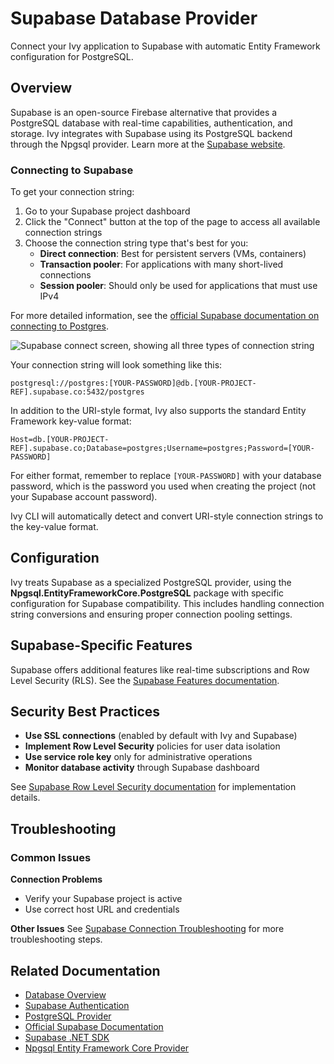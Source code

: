 # Supabase Database Provider

<Ingress>
Connect your Ivy application to Supabase with automatic Entity Framework configuration for PostgreSQL.
</Ingress>

## Overview

Supabase is an open-source Firebase alternative that provides a PostgreSQL database with real-time capabilities, authentication, and storage. Ivy integrates with Supabase using its PostgreSQL backend through the Npgsql provider. Learn more at the [Supabase website](https://supabase.com/).

### Connecting to Supabase

To get your connection string:

1. Go to your Supabase project dashboard
2. Click the "Connect" button at the top of the page to access all available connection strings
3. Choose the connection string type that's best for you:
   - **Direct connection**: Best for persistent servers (VMs, containers)
   - **Transaction pooler**: For applications with many short-lived connections
   - **Session pooler**: Should only be used for applications that must use IPv4

For more detailed information, see the [official Supabase documentation on connecting to Postgres](https://supabase.com/docs/guides/database/connecting-to-postgres).

![Supabase connect screen, showing all three types of connection string](assets/supabase_connect_screen.png "Supabase connect screen")

Your connection string will look something like this:

```text
postgresql://postgres:[YOUR-PASSWORD]@db.[YOUR-PROJECT-REF].supabase.co:5432/postgres
```

In addition to the URI-style format, Ivy also supports the standard Entity Framework key-value format:

```text
Host=db.[YOUR-PROJECT-REF].supabase.co;Database=postgres;Username=postgres;Password=[YOUR-PASSWORD]
```

For either format, remember to replace `[YOUR-PASSWORD]` with your database password, which is the password you used when creating the project (not your Supabase account password).

Ivy CLI will automatically detect and convert URI-style connection strings to the key-value format.

## Configuration

Ivy treats Supabase as a specialized PostgreSQL provider, using the **Npgsql.EntityFrameworkCore.PostgreSQL** package with specific configuration for Supabase compatibility. This includes handling connection string conversions and ensuring proper connection pooling settings.

## Supabase-Specific Features

Supabase offers additional features like real-time subscriptions and Row Level Security (RLS). See the [Supabase Features documentation](https://supabase.com/docs/guides/database/overview).

## Security Best Practices

- **Use SSL connections** (enabled by default with Ivy and Supabase)
- **Implement Row Level Security** policies for user data isolation
- **Use service role key** only for administrative operations
- **Monitor database activity** through Supabase dashboard

See [Supabase Row Level Security documentation](https://supabase.com/docs/guides/database/postgres/row-level-security) for implementation details.

## Troubleshooting

### Common Issues

**Connection Problems**
- Verify your Supabase project is active
- Use correct host URL and credentials

**Other Issues**
See [Supabase Connection Troubleshooting](https://supabase.com/docs/guides/database/connecting-to-postgres#troubleshooting) for more troubleshooting steps.

## Related Documentation

- [Database Overview](01_Overview.md)
- [Supabase Authentication](../04_Authentication/Supabase.md)
- [PostgreSQL Provider](PostgreSql.md)
- [Official Supabase Documentation](https://supabase.com/docs)
- [Supabase .NET SDK](https://github.com/supabase-community/supabase-csharp)
- [Npgsql Entity Framework Core Provider](https://www.npgsql.org/efcore/)